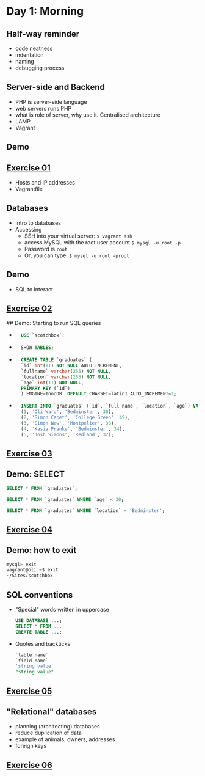 # Day 1: Morning

## Half-way reminder

- code neatness
- indentation
- naming
- debugging process

## Server-side and Backend

- PHP is server-side language
- web servers runs PHP
- what is role of server, why use it. Centralised architecture
- LAMP
- Vagrant

## Demo

## [Exercise 01](https://github.com/develop-me/bootcamp--week-07--laravel/blob/master/challenges/01/01-scotchbox.md)

- Hosts and IP addresses
- Vagrantfile

## Databases

- Intro to databases
- Accessing
    - SSH into your virtual server:
        `$ vagrant ssh`
    - access MySQL with the root user account
        `$ mysql -u root -p`
    - Password is `root`
    - Or, you can type:
        `$ mysql -u root -proot`


## Demo

- SQL to interact

## [Exercise 02](https://github.com/develop-me/bootcamp--week-07--laravel/blob/master/challenges/01/02-mysql.md )

## Demo: Starting to run SQL queries

- ```sql
    USE `scotchbox`;
    ```
- ```sql
    SHOW TABLES;
    ```
- ```sql
    CREATE TABLE `graduates` (
    `id` int(11) NOT NULL AUTO_INCREMENT,
    `fullname` varchar(255) NOT NULL,
    `location` varchar(255) NOT NULL,
    `age` int(11) NOT NULL,
    PRIMARY KEY (`id`)
    ) ENGINE=InnoDB  DEFAULT CHARSET=latin1 AUTO_INCREMENT=1;
    ```
- ```sql
    INSERT INTO `graduates` (`id`, `full name`, `location`, `age`) VALUES
    (1, 'Oli Ward', 'Bedminster', 36),
    (2, 'Simon Capet', 'College Green', 49),
    (3, 'Simon New', 'Montpelier', 38),
    (4, 'Kasia Pranke', 'Bedminster', 34),
    (5, 'Josh Simons', 'Redland', 32);
    ```

## [Exercise 03](https://github.com/develop-me/bootcamp--week-07--laravel/blob/master/challenges/01/03-practice-table.md)

## Demo: SELECT

```sql
SELECT * FROM `graduates`;

SELECT * FROM `graduates` WHERE `age` < 30;

SELECT * FROM `graduates` WHERE `location` = 'Bedminster';
```

## [Exercise 04](https://github.com/develop-me/bootcamp--week-07--laravel/blob/master/challenges/01/04-select.md)

## Demo: how to exit

```bash
mysql> exit
vagrant@oli:~$ exit
~/Sites/scotchbox
```

## SQL conventions

- "Special" words written in uppercase
    ```sql
    USE DATABASE ...;
    SELECT * FROM ...;
    CREATE TABLE ...;
    ```
- Quotes and backticks
    ```sql
    `table name`
    `field name`
    'string value'
    "string value"
   ```

## [Exercise 05](https://github.com/develop-me/bootcamp--week-07--laravel/blob/master/challenges/01/05-add-column.md)

## "Relational" databases

- planning (architecting) databases
- reduce duplication of data
- example of animals, owners, addresses
- foreign keys

## [Exercise 06](https://github.com/develop-me/bootcamp--week-07--laravel/blob/master/challenges/01/06-create.md)